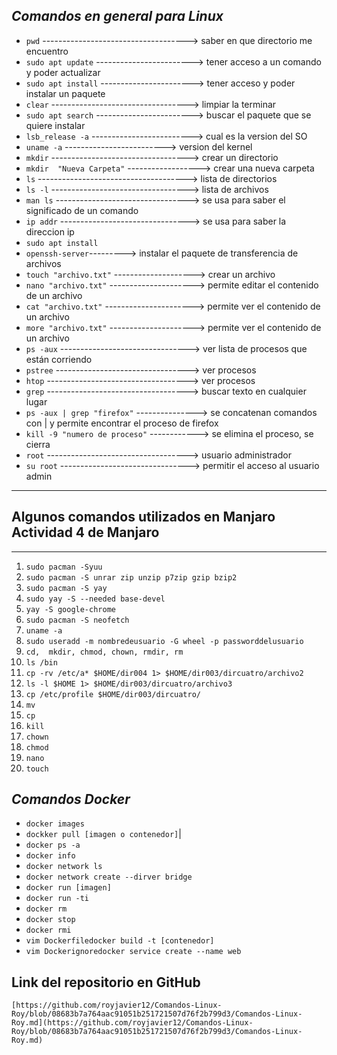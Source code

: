 ﻿## ***Comandos en general para Linux***

 - `pwd` ------------------------------------> saber en que directorio me 
   encuentro 
 - `sudo apt update` ------------------------> tener acceso a un comando y poder actualizar 
 - `sudo apt install` -----------------------> tener acceso y poder instalar un paquete 
 - `clear`   ----------------------------------> limpiar la terminar 
 - `sudo apt search` ------------------------> buscar el paquete que se quiere instalar 
 - `lsb_release -a` -------------------------> cual es la version del SO 
 - `uname -a` -------------------------> version del kernel 
 - `mkdir` ----------------------------------> crear un directorio 
 - `mkdir  "Nueva Carpeta"` ------------------> crear una nueva carpeta 
 - `ls`  -------------------------------------> lista de directorios  
 - `ls -l` ----------------------------------> lista de archivos 
 - `man ls` ---------------------------------> se usa para saber el significado de un comando
 - `ip addr` --------------------------------> se usa para saber la direccion ip 
 - `sudo apt install`   
 - `openssh-server`---------> instalar el paquete de transferencia de archivos
 - `touch "archivo.txt"` --------------------> crear un archivo  
 - `nano "archivo.txt"` ---------------------> permite editar el contenido de un archivo 
 - `cat "archivo.txt"` ----------------------> permite ver el contenido de un archivo 
 - `more "archivo.txt"` ---------------------> permite ver el contenido de un archivo 
 - `ps -aux`  --------------------------------> ver lista de procesos que están corriendo 
 - `pstree` ---------------------------------> ver procesos 
 - `htop` -----------------------------------> ver procesos 
 - `grep` -----------------------------------> buscar texto en cualquier lugar 
 - `ps -aux | grep "firefox"` ---------------> se concatenan comandos con 
   | y permite encontrar el proceso de firefox 
  - `kill -9 "numero de proceso"` ------------> se elimina el proceso, se cierra 
  - `root`  -----------------------------------> usuario administrador 
  - `su root` --------------------------------> permitir el acceso al usuario admin

***

## Algunos comandos utilizados en Manjaro Actividad 4 de Manjaro

***

 1. `sudo pacman -Syuu`
 2. `sudo pacman -S unrar zip unzip p7zip gzip bzip2`
 3. `sudo pacman -S yay`
 4. `sudo yay -S --needed base-devel`
 5. `yay -S google-chrome`
 6. `sudo pacman -S neofetch`
 7. `uname -a`
 8. `sudo useradd -m nombredeusuario -G wheel -p passworddelusuario`
 9. `cd,  mkdir, chmod, chown, rmdir, rm`
 10. `ls /bin`
 11. `cp -rv /etc/a* $HOME/dir004 1> $HOME/dir003/dircuatro/archivo2`
 12. `ls -l $HOME 1> $HOME/dir003/dircuatro/archivo3`
 13. `cp /etc/profile $HOME/dir003/dircuatro/`
 14. `mv`
 15. `cp`
 16. `kill`
 17. `chown`
 18. `chmod`
 19. `nano`
 20. `touch`

## ***Comandos Docker***


- `docker images` 
-  `dockker pull [imagen o contenedor]`|
 - `docker ps -a`
 - `docker info`
 - `docker network ls`
 - `docker network create --dirver bridge`
 - `docker run [imagen]`
 - `docker run -ti`
 - `docker rm`
 - `docker stop`
 - `docker rmi`
 - `vim Dockerfiledocker build -t [contenedor]`
 - `vim Dockerignoredocker service create --name web`

## Link del repositorio en GitHub

    [https://github.com/royjavier12/Comandos-Linux-Roy/blob/08683b7a764aac91051b251721507d76f2b799d3/Comandos-Linux-Roy.md](https://github.com/royjavier12/Comandos-Linux-Roy/blob/08683b7a764aac91051b251721507d76f2b799d3/Comandos-Linux-Roy.md)

